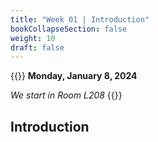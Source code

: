 ```yaml
---
title: "Week 01 | Introduction"
bookCollapseSection: false
weight: 10
draft: false
---
```


{{<hint info>}}
**Monday, January 8, 2024**

*We start in Room L208*
{{</hint>}}

## Introduction
